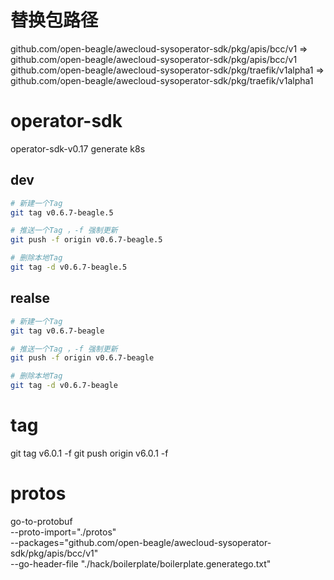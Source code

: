 # 替换包路径
github.com/open-beagle/awecloud-sysoperator-sdk/pkg/apis/bcc/v1 => github.com/open-beagle/awecloud-sysoperator-sdk/pkg/apis/bcc/v1
github.com/open-beagle/awecloud-sysoperator-sdk/pkg/traefik/v1alpha1 => github.com/open-beagle/awecloud-sysoperator-sdk/pkg/traefik/v1alpha1


# operator-sdk
operator-sdk-v0.17 generate k8s


## dev

```bash
# 新建一个Tag
git tag v0.6.7-beagle.5

# 推送一个Tag ，-f 强制更新
git push -f origin v0.6.7-beagle.5

# 删除本地Tag
git tag -d v0.6.7-beagle.5
```

## realse

```bash
# 新建一个Tag
git tag v0.6.7-beagle

# 推送一个Tag ，-f 强制更新
git push -f origin v0.6.7-beagle

# 删除本地Tag
git tag -d v0.6.7-beagle
```

# tag
git tag v6.0.1 -f
git push origin v6.0.1 -f

# protos
go-to-protobuf \
  --proto-import="./protos" \
  --packages="github.com/open-beagle/awecloud-sysoperator-sdk/pkg/apis/bcc/v1" \
  --go-header-file "./hack/boilerplate/boilerplate.generatego.txt"